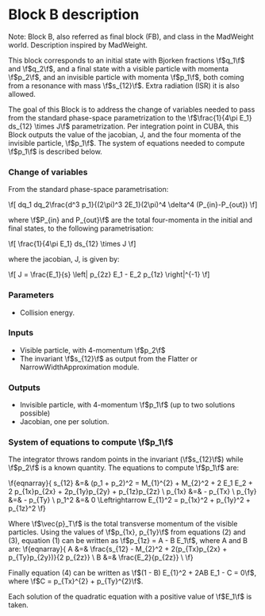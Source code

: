 # Block B description
Note: Block B, also referred as final block (FB), and class in the MadWeight world. 
Description inspired by MadWeight.

This block corresponds to an initial state with Bjorken fractions \f$q_1\f$ and \f$q_2\f$, 
and a final state with a visible particle with momenta \f$p_2\f$, and an invisible particle 
with momenta \f$p_1\f$, both coming from a resonance with mass \f$s_{12}\f$. Extra radiation (ISR) it is also allowed.

The goal of this Block is to address the change of variables needed to pass from the standard phase-space
parametrization to the \f$\frac{1}{4\pi E_1} ds_{12} \times J\f$ parametrization. Per integration point 
in CUBA, this Block outputs the value of the jacobian, J, and the four momenta of the invisible particle, 
\f$p_1\f$. The system of equations needed to compute \f$p_1\f$ is described below. 


### Change of variables

From the standard phase-space parametrisation:

\f[
  dq_1 dq_2\frac{d^3 p_1}{(2\pi)^3 2E_1}(2\pi)^4 \delta^4 (P_{in}-P_{out})
\f]

where \f$P_{in} and P_{out}\f$ are the total four-momenta in the initial and final states, to the 
following parametrisation: 

\f[
  \frac{1}{4\pi E_1} ds_{12} \times J
\f]

where the jacobian, J, is given by:

\f[
  J = \frac{E_1}{s} \left| p_{2z} E_1 -  E_2 p_{1z} \right|^{-1}
\f]

### Parameters

- Collision energy.

### Inputs

- Visible particle, with 4-momentum \f$p_2\f$
- The invariant \f$s_{12}\f$ as output from the Flatter or NarrowWidthApproximation module.

### Outputs

- Invisible particle, with 4-momentum \f$p_1\f$ (up to two solutions possible)
- Jacobian, one per solution.    

### System of equations to compute \f$p_1\f$

The integrator throws random points in the invariant (\f$s_{12}\f$) while \f$p_2\f$ is a known quantity. The equations to 
compute \f$p_1\f$ are:

\f{eqnarray}{
 s_{12} &=& (p_1 + p_2)^2 = M_{1}^{2} + M_{2}^2 + 2 E_1 E_2 + 2 p_{1x}p_{2x} + 2p_{1y}p_{2y} + p_{1z}p_{2z} \\
 p_{1x} &=& - p_{Tx} \\
 p_{1y} &=& - p_{Ty} \\
 p_1^2 &=& 0 \Leftrightarrow E_{1}^2 = p_{1x}^2 + p_{1y}^2 + p_{1z}^2
\f}

Where \f$\vec{p}_T\f$ is the total transverse momentum of the visible particles. Using the values of \f$p_{1x}, p_{1y}\f$ from equations (2) and (3), equation (1) can be written as \f$p_{1z} = A - B E_1\f$, where A and B are:
\f{eqnarray}{
 A &=& \frac{s_{12} - M_{2}^2 + 2(p_{Tx}p_{2x} + p_{Ty}p_{2y})}{2 p_{2z}} \\
 B &=& \frac{E_2}{p_{2z}} \\
\f}

Finally equation (4) can be written as \f$(1 - B) E_{1}^2 + 2AB E_1 - C = 0\f$, where \f$C = p_{Tx}^{2} + p_{Ty}^{2}\f$.

Each solution of the quadratic equation with a positive value of \f$E_1\f$ is taken.

